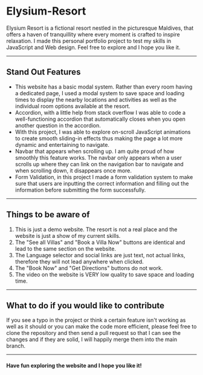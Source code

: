 # Elysium-Resort
Elysium Resort is a fictional resort nestled in the picturesque Maldives, that offers a haven of tranquillity where every moment is crafted to inspire relaxation. I made this personal portfolio project to test my skills in JavaScript and Web design. Feel free to explore and I hope you like it.

---

## Stand Out Features
+ This website has a basic modal system. Rather than every room having a dedicated page, I used a modal system to save space and loading times to display the nearby locations and activities as well as the individual room options available at the resort.
+ Accordion, with a little help from stack overflow I was able to code a well-functioning accordion that automatically closes when you open another question in the accordion.
+ With this project, I was able to explore on-scroll JavaScript animations to create smooth sliding-in effects thus making the page a lot more dynamic and entertaining to navigate.
+ Navbar that appears when scrolling up. I am quite proud of how smoothly this feature works. The navbar only appears when a user scrolls up where they can link on the navigation bar to navigate and when scrolling down, it disappears once more.
+ Form Validation, in this project I made a form validation system to make sure that users are inputting the correct information and filling out the information before submitting the form successfully.

---

## Things to be aware of
1. This is just a demo website. The resort is not a real place and the website is just a show of my current skills.
2. The "See all Villas" and "Book a Villa Now" buttons are identical and lead to the same section on the website.
3. The Language selector and social links are just text, not actual links, therefore they will not lead anywhere when clicked.
4. The "Book Now" and "Get Directions" buttons do not work.
5. The video on the website is VERY low quality to save space and loading time.

---

## What to do if you would like to contribute
If you see a typo in the project or think a certain feature isn't working as well as it should or you can make the code more efficient, please feel free to clone the repository and then send a pull request so that I can see the changes and if they are solid, I will happily merge them into the main branch.

---

#### Have fun exploring the website and I hope you like it!
